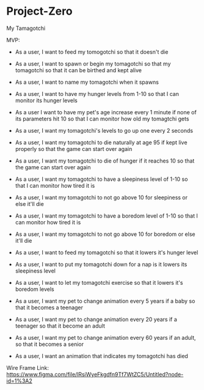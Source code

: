# Project-Zero
 My Tamagotchi 

MVP:
 
 - As a user, I want to feed my tomogotchi so that it doesn't die

 - As a user, I want to spawn or begin my tomagotchi so that my tomagotchi so that it can be birthed and kept alive

 - As a user, I want to name my tomagotchi when it spawns

 - As a user, I want to have my hunger levels from 1-10 so that I can monitor its hunger levels

 - As a user I want to have my pet's age increase every 1 minute if none of its parameters hit 10 so that I can monitor how old my tomagtchi gets

 - As a user, I want my tomagotchi's levels to go up one every 2 seconds

 - As a user, I want my tomagotchi to die naturally at age 95 if kept live properly so that the game can start over again

 - As a user, I want my tomagotchi to die of hunger if it reaches 10 so that the game can start over again

 - As a user, I want my tomagotchi to have a sleepiness level of 1-10 so that I can monitor how tired it is

 - As a user, I want my tomagotchi to not go above 10 for sleepiness or else it'll die 

 - As a user, I want my tomagotchi to have a boredom level of 1-10 so that I can monitor how tired it is

  - As a user, I want my tomagotchi to not go above 10 for boredom or else it'll die

  - As a user, I want to feed my tomagotchi so that it lowers it's hunger level

  - As a user, I want to put my tomagotchi down for a nap is it lowers its sleepiness level

- As a user, I want to let my tomagotchi exercise so that it lowers it's boredom levels

- As a user, I want my pet to change animation every 5 years if a baby so that it becomes a teenager

- As a user, I want my pet to change animation every 20 years if a teenager so that it become an adult

- As a user, I want my pet to change animation every 60 years if an adult, so that it becomes a senior 

- As a user, I want an animation that indicates my tomagotchi has died

Wire Frame Link: https://www.figma.com/file/lRsiWyeFkgdfn9Tf7WtZC5/Untitled?node-id=1%3A2






